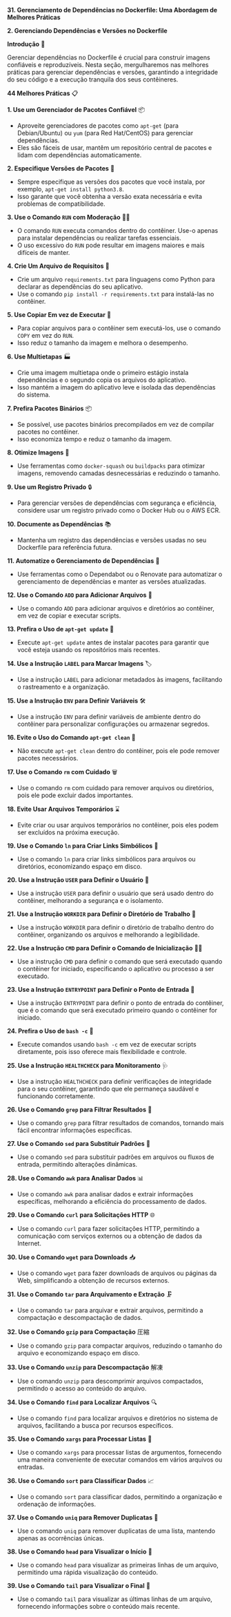 **31. Gerenciamento de Dependências no Dockerfile: Uma Abordagem de Melhores Práticas**

**2. Gerenciando Dependências e Versões no Dockerfile**

**Introdução** 🤘

Gerenciar dependências no Dockerfile é crucial para construir imagens confiáveis e reproduzíveis. Nesta seção, mergulharemos nas melhores práticas para gerenciar dependências e versões, garantindo a integridade do seu código e a execução tranquila dos seus contêineres.

**44 Melhores Práticas** 📋

**1. Use um Gerenciador de Pacotes Confiável** 📦

* Aproveite gerenciadores de pacotes como `apt-get` (para Debian/Ubuntu) ou `yum` (para Red Hat/CentOS) para gerenciar dependências.
* Eles são fáceis de usar, mantêm um repositório central de pacotes e lidam com dependências automaticamente.

**2. Especifique Versões de Pacotes** 🔢

* Sempre especifique as versões dos pacotes que você instala, por exemplo, `apt-get install python3.8`.
* Isso garante que você obtenha a versão exata necessária e evita problemas de compatibilidade.

**3. Use o Comando `RUN` com Moderação** 🏃‍♂️

* O comando `RUN` executa comandos dentro do contêiner. Use-o apenas para instalar dependências ou realizar tarefas essenciais.
* O uso excessivo do `RUN` pode resultar em imagens maiores e mais difíceis de manter.

**4. Crie Um Arquivo de Requisitos** 📝

* Crie um arquivo `requirements.txt` para linguagens como Python para declarar as dependências do seu aplicativo.
* Use o comando `pip install -r requirements.txt` para instalá-las no contêiner.

**5. Use Copiar Em vez de Executar** 💨

* Para copiar arquivos para o contêiner sem executá-los, use o comando `COPY` em vez do `RUN`.
* Isso reduz o tamanho da imagem e melhora o desempenho.

**6. Use Multietapas** 🏭

* Crie uma imagem multietapa onde o primeiro estágio instala dependências e o segundo copia os arquivos do aplicativo.
* Isso mantém a imagem do aplicativo leve e isolada das dependências do sistema.

**7. Prefira Pacotes Binários** 📦

* Se possível, use pacotes binários precompilados em vez de compilar pacotes no contêiner.
* Isso economiza tempo e reduz o tamanho da imagem.

**8. Otimize Imagens** 🧹

* Use ferramentas como `docker-squash` ou `buildpacks` para otimizar imagens, removendo camadas desnecessárias e reduzindo o tamanho.

**9. Use um Registro Privado** 🔒

* Para gerenciar versões de dependências com segurança e eficiência, considere usar um registro privado como o Docker Hub ou o AWS ECR.

**10. Documente as Dependências** 📚

* Mantenha um registro das dependências e versões usadas no seu Dockerfile para referência futura.

**11. Automatize o Gerenciamento de Dependências** 🤖

* Use ferramentas como o Dependabot ou o Renovate para automatizar o gerenciamento de dependências e manter as versões atualizadas.

**12. Use o Comando `ADD` para Adicionar Arquivos** 📁

* Use o comando `ADD` para adicionar arquivos e diretórios ao contêiner, em vez de copiar e executar scripts.

**13. Prefira o Uso de `apt-get update`** 🔄

* Execute `apt-get update` antes de instalar pacotes para garantir que você esteja usando os repositórios mais recentes.

**14. Use a Instrução `LABEL` para Marcar Imagens** 🏷️

* Use a instrução `LABEL` para adicionar metadados às imagens, facilitando o rastreamento e a organização.

**15. Use a Instrução `ENV` para Definir Variáveis** 🛠️

* Use a instrução `ENV` para definir variáveis de ambiente dentro do contêiner para personalizar configurações ou armazenar segredos.

**16. Evite o Uso do Comando `apt-get clean`** 🚫

* Não execute `apt-get clean` dentro do contêiner, pois ele pode remover pacotes necessários.

**17. Use o Comando `rm` com Cuidado** 🗑️

* Use o comando `rm` com cuidado para remover arquivos ou diretórios, pois ele pode excluir dados importantes.

**18. Evite Usar Arquivos Temporários** ⌛

* Evite criar ou usar arquivos temporários no contêiner, pois eles podem ser excluídos na próxima execução.

**19. Use o Comando `ln` para Criar Links Simbólicos** 🔗

* Use o comando `ln` para criar links simbólicos para arquivos ou diretórios, economizando espaço em disco.

**20. Use a Instrução `USER` para Definir o Usuário** 👤

* Use a instrução `USER` para definir o usuário que será usado dentro do contêiner, melhorando a segurança e o isolamento.

**21. Use a Instrução `WORKDIR` para Definir o Diretório de Trabalho** 📁

* Use a instrução `WORKDIR` para definir o diretório de trabalho dentro do contêiner, organizando os arquivos e melhorando a legibilidade.

**22. Use a Instrução `CMD` para Definir o Comando de Inicialização** 🧙‍♂️

* Use a instrução `CMD` para definir o comando que será executado quando o contêiner for iniciado, especificando o aplicativo ou processo a ser executado.

**23. Use a Instrução `ENTRYPOINT` para Definir o Ponto de Entrada** 🚪

* Use a instrução `ENTRYPOINT` para definir o ponto de entrada do contêiner, que é o comando que será executado primeiro quando o contêiner for iniciado.

**24. Prefira o Uso de `bash -c`** 🐚

* Execute comandos usando `bash -c` em vez de executar scripts diretamente, pois isso oferece mais flexibilidade e controle.

**25. Use a Instrução `HEALTHCHECK` para Monitoramento** 🩺

* Use a instrução `HEALTHCHECK` para definir verificações de integridade para o seu contêiner, garantindo que ele permaneça saudável e funcionando corretamente.

**26. Use o Comando `grep` para Filtrar Resultados** 🔎

* Use o comando `grep` para filtrar resultados de comandos, tornando mais fácil encontrar informações específicas.

**27. Use o Comando `sed` para Substituir Padrões** 🔄

* Use o comando `sed` para substituir padrões em arquivos ou fluxos de entrada, permitindo alterações dinâmicas.

**28. Use o Comando `awk` para Analisar Dados** 📊

* Use o comando `awk` para analisar dados e extrair informações específicas, melhorando a eficiência do processamento de dados.

**29. Use o Comando `curl` para Solicitações HTTP** 🌐

* Use o comando `curl` para fazer solicitações HTTP, permitindo a comunicação com serviços externos ou a obtenção de dados da Internet.

**30. Use o Comando `wget` para Downloads** 📥

* Use o comando `wget` para fazer downloads de arquivos ou páginas da Web, simplificando a obtenção de recursos externos.

**31. Use o Comando `tar` para Arquivamento e Extração** 🗜️

* Use o comando `tar` para arquivar e extrair arquivos, permitindo a compactação e descompactação de dados.

**32. Use o Comando `gzip` para Compactação** 圧縮

* Use o comando `gzip` para compactar arquivos, reduzindo o tamanho do arquivo e economizando espaço em disco.

**33. Use o Comando `unzip` para Descompactação** 解凍

* Use o comando `unzip` para descomprimir arquivos compactados, permitindo o acesso ao conteúdo do arquivo.

**34. Use o Comando `find` para Localizar Arquivos** 🔍

* Use o comando `find` para localizar arquivos e diretórios no sistema de arquivos, facilitando a busca por recursos específicos.

**35. Use o Comando `xargs` para Processar Listas** 📝

* Use o comando `xargs` para processar listas de argumentos, fornecendo uma maneira conveniente de executar comandos em vários arquivos ou entradas.

**36. Use o Comando `sort` para Classificar Dados** 📈

* Use o comando `sort` para classificar dados, permitindo a organização e ordenação de informações.

**37. Use o Comando `uniq` para Remover Duplicatas** 🧹

* Use o comando `uniq` para remover duplicatas de uma lista, mantendo apenas as ocorrências únicas.

**38. Use o Comando `head` para Visualizar o Início** 📄

* Use o comando `head` para visualizar as primeiras linhas de um arquivo, permitindo uma rápida visualização do conteúdo.

**39. Use o Comando `tail` para Visualizar o Final** 📄

* Use o comando `tail` para visualizar as últimas linhas de um arquivo, fornecendo informações sobre o conteúdo mais recente.

